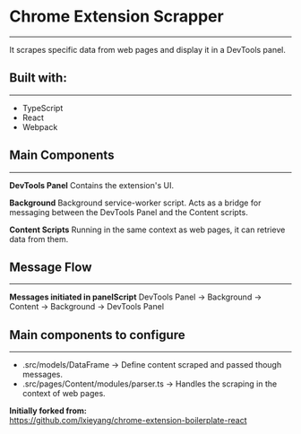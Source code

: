 # Chrome Extension Scrapper

---

It scrapes specific data from web pages and display it in a DevTools panel.

## Built with:

---

- TypeScript
- React
- Webpack

## Main Components

---

**DevTools Panel**
Contains the extension's UI.

**Background**
Background service-worker script. Acts as a bridge for messaging between the DevTools Panel and the Content scripts.

**Content Scripts**
Running in the same context as web pages, it can retrieve data from them.

## Message Flow

---

**Messages initiated in panelScript**
DevTools Panel -> Background -> Content -> Background -> DevTools Panel

## Main components to configure

---

- .src/models/DataFrame -> Define content scraped and passed though messages.
- .src/pages/Content/modules/parser.ts -> Handles the scraping in the context of web pages.

**Initially forked from:**  
https://github.com/lxieyang/chrome-extension-boilerplate-react
